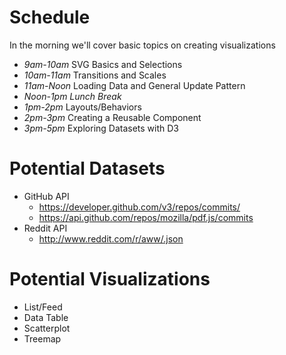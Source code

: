 # Schedule

In the morning we'll cover basic topics on creating visualizations 

* *9am-10am* SVG Basics and Selections
* *10am-11am* Transitions and Scales
* *11am-Noon* Loading Data and General Update Pattern
* *Noon-1pm Lunch Break*
* *1pm-2pm* Layouts/Behaviors
* *2pm-3pm* Creating a Reusable Component
* *3pm-5pm* Exploring Datasets with D3

# Potential Datasets

* GitHub API
  * https://developer.github.com/v3/repos/commits/
  * https://api.github.com/repos/mozilla/pdf.js/commits
* Reddit API
  * http://www.reddit.com/r/aww/.json

# Potential Visualizations

* List/Feed
* Data Table
* Scatterplot
* Treemap
